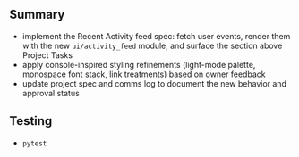 ## Summary
- implement the Recent Activity feed spec: fetch user events, render them with the new `ui/activity_feed` module, and surface the section above Project Tasks
- apply console-inspired styling refinements (light-mode palette, monospace font stack, link treatments) based on owner feedback
- update project spec and comms log to document the new behavior and approval status

## Testing
- `pytest`
